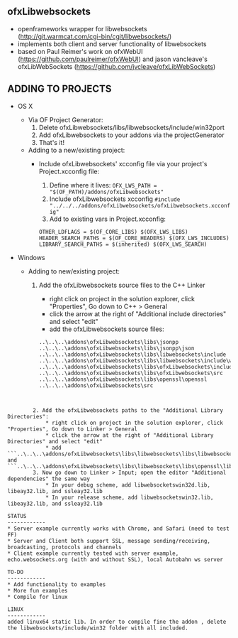 ofxLibwebsockets
------------
* openframeworks wrapper for libwebsockets (http://git.warmcat.com/cgi-bin/cgit/libwebsockets/) 
* implements both client and server functionality of libwebsockets
* based on Paul Reimer's work on ofxWebUI (https://github.com/paulreimer/ofxWebUI) and jason vancleave's ofxLibWebSockets (https://github.com/jvcleave/ofxLibWebSockets)

ADDING TO PROJECTS
------------
* OS X
	* Via OF Project Generator:
		1. Delete ofxLibwebsockets/libs/libwebsockets/include/win32port
		2. Add ofxLibwebsockets to your addons via the projectGenerator
		3. That's it!
	* Adding to a new/existing project:
		* Include ofxLibwebsockets' xcconfig file via your project's Project.xcconfig file:
			1. Define where it lives: 
			```OFX_LWS_PATH = "$(OF_PATH)/addons/ofxLibwebsockets"```
			2. Include ofxLibwebsockets xcconfig
			```#include "../../../addons/ofxLibwebsockets/ofxLibwebsockets.xcconfig"```
			2. Add to existing vars in Project.xcconfig:
			
			```
			OTHER_LDFLAGS = $(OF_CORE_LIBS) $(OFX_LWS_LIBS)
			HEADER_SEARCH_PATHS = $(OF_CORE_HEADERS) $(OFX_LWS_INCLUDES)
			LIBRARY_SEARCH_PATHS = $(inherited) $(OFX_LWS_SEARCH)
			```

* Windows
	* Adding to new/existing project: 
		1. Add the ofxLibwebsockets source files to the C++ Linker
			* right click on project in the solution explorer, click "Properties", Go down to C++ > General
			* click the arrow at the right of "Additional include directories" and select "edit"
			* add the ofxLibwebsockets source files:
			
			```
			..\..\..\addons\ofxLibwebsockets\libs\jsonpp
			..\..\..\addons\ofxLibwebsockets\libs\jsonpp\json
			..\..\..\addons\ofxLibwebsockets\libs\libwebsockets\include
			..\..\..\addons\ofxLibwebsockets\libs\libwebsockets\include\win32port
			..\..\..\addons\ofxLibwebsockets\libs\ofxLibwebsockets\include
			..\..\..\addons\ofxLibwebsockets\libs\ofxLibwebsockets\src
			..\..\..\addons\ofxLibwebsockets\libs\openssl\openssl
			..\..\..\addons\ofxLibwebsockets\src
```


		2. Add the ofxLibwebsockets paths to the "Additional Library Directories":
			* right click on project in the solution explorer, click "Properties", Go down to Linker > General
			* click the arrow at the right of "Additional Library Directories" and select "edit"
			* add ```..\..\..\addons/ofxLibwebsockets\libs\libwebsockets\libs\libwebsockets\lib\win32``` and ```..\..\..\addons\ofxLibwebsockets\libs\libwebsockets\libs\openssl\lib\win32```
		3. Now go down to Linker > Input; open the editor "Additional dependencies" the same way
			* In your debug scheme, add libwebsocketswin32d.lib, libeay32.lib, and ssleay32.lib
			* In your release scheme, add libwebsocketswin32.lib, libeay32.lib, and ssleay32.lib

STATUS
------------
* Server example currently works with Chrome, and Safari (need to test FF)
* Server and Client both support SSL, message sending/receiving, broadcasting, protocols and channels
* Client example currently tested with server example, echo.websockets.org (with and without SSL), local Autobahn ws server

TO-DO
------------
* Add functionality to examples
* More fun examples
* Compile for linux

LINUX
------------
added linux64 static lib. In order to compile fine the addon , delete the libwebsockets/include/win32 folder with all included. 

